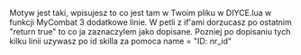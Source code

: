 Motyw jest taki, wpisujesz to co jest tam w Twoim pliku w DIYCE.lua w funkcji MyCombat 3 dodatkowe linie. W petli z if'ami dorzucasz po ostatnim "return true" to co ja zaznaczylem jako dopisane.
Pozniej po dopisaniu tych kilku linii uzywasz po id skilla za pomoca name = "ID: nr_id"
